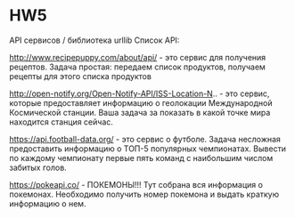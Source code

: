 # HW5
API сервисов / библиотека urllib
Список API:

http://www.recipepuppy.com/about/api/ - это сервис для получения рецептов. Задача простая: 
передаем список продуктов, получаем рецепты для этого списка продуктов 

http://open-notify.org/Open-Notify-API/ISS-Location-N.. - это сервис, которые предоставляет 
информацию о геолокации Международной Космической станции. Ваша задача за показать в какой точке мира находится станция сейчас. 

https://api.football-data.org/ - это сервис о футболе. Задача несложная предоставить
информацию о ТОП-5 популярных чемпионатах. Вывести по каждому чемпионату первые пять команд с наибольшим числом забитых голов. 

https://pokeapi.co/ - ПОКЕМОНЫ!!! Тут собрана вся информация о покемонах. Необходимо получить
номер покемона и выдать краткую информацию о нем. 
